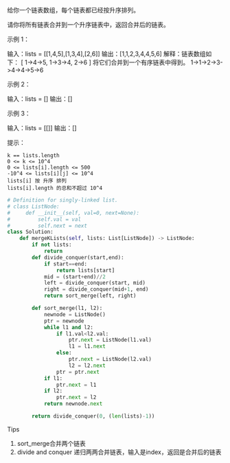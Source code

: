 给你一个链表数组，每个链表都已经按升序排列。

请你将所有链表合并到一个升序链表中，返回合并后的链表。

 

示例 1：

输入：lists = [[1,4,5],[1,3,4],[2,6]]
输出：[1,1,2,3,4,4,5,6]
解释：链表数组如下：
[
  1->4->5,
  1->3->4,
  2->6
]
将它们合并到一个有序链表中得到。
1->1->2->3->4->4->5->6

示例 2：

输入：lists = []
输出：[]

示例 3：

输入：lists = [[]]
输出：[]

 

提示：

    k == lists.length
    0 <= k <= 10^4
    0 <= lists[i].length <= 500
    -10^4 <= lists[i][j] <= 10^4
    lists[i] 按 升序 排列
    lists[i].length 的总和不超过 10^4



```python
# Definition for singly-linked list.
# class ListNode:
#     def __init__(self, val=0, next=None):
#         self.val = val
#         self.next = next
class Solution:
    def mergeKLists(self, lists: List[ListNode]) -> ListNode:
        if not lists:
            return  
        def divide_conquer(start,end):
            if start==end:
                return lists[start]
            mid = (start+end)//2
            left = divide_conquer(start, mid)
            right = divide_conquer(mid+1, end)
            return sort_merge(left, right)

        def sort_merge(l1, l2):
            newnode = ListNode() 
            ptr = newnode
            while l1 and l2:
                if l1.val<l2.val:
                    ptr.next = ListNode(l1.val)
                    l1 = l1.next
                else:
                    ptr.next = ListNode(l2.val)
                    l2 = l2.next
                ptr = ptr.next 
            if l1:
                ptr.next = l1 
            if l2:
                ptr.next = l2 
            return newnode.next 

        return divide_conquer(0, (len(lists)-1))
```



Tips

1. sort_merge合并两个链表
2. divide and conquer 递归两两合并链表，输入是index，返回是合并后的链表